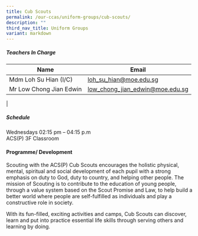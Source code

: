 ```yaml
---
title: Cub Scouts
permalink: /our-ccas/uniform-groups/cub-scouts/
description: ""
third_nav_title: Uniform Groups
variant: markdown
---
```

##### **Teachers In Charge**

| Name | Email |
|---|---|
| Mdm Loh Su Hian (I/C)  | [loh_su_hian@moe.edu.sg](mailto:loh_su_hian@moe.edu.sg)  |
|	Mr Low Chong Jian Edwin	|[low_chong_jian_edwin@moe.edu.sg](mailto:low_chong_jian_edwin@moe.edu.sg)|		
|

##### **Schedule**
Wednesdays 02:15 pm – 04:15 p.m <br> ACS(P) 3F Classroom


#### **Programme/ Development**

Scouting with the ACS(P) Cub Scouts encourages the holistic physical, mental, spiritual and social development of each pupil with a strong emphasis on duty to God, duty to country, and helping other people. The mission of Scouting is to contribute to the education of young people, through a value system based on the Scout Promise and Law, to help build a better world where people are self-fulfilled as individuals and play a constructive role in society.

With its fun-filled, exciting activities and camps, Cub Scouts can discover, learn and put into practice essential life skills through serving others and learning by doing.